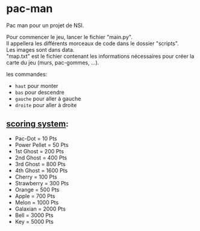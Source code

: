 # pac-man

Pac man pour un projet de NSI.

Pour commencer le jeu, lancer le fichier "main.py".  
Il appellera les différents morceaux de code dans le dossier "scripts".  
Les images sont dans data.  
"map.txt" est le fichier contenant les informations nécessaires pour créer la carte du jeu (murs, pac-gommes, ...).

les commandes:
- `haut` pour monter
- `bas` pour descendre
- `gauche` pour aller à gauche
- `droite` pour aller à droite

## [scoring system](https://pacman.fandom.com/wiki/Point_Configurations):

- Pac-Dot = 10 Pts
- Power Pellet = 50 Pts
- 1st Ghost = 200 Pts
- 2nd Ghost = 400 Pts
- 3rd Ghost = 800 Pts
- 4th Ghost = 1600 Pts
- Cherry = 100 Pts
- Strawberry = 300 Pts
- Orange = 500 Pts
- Apple = 700 Pts
- Melon = 1000 Pts
- Galaxian = 2000 Pts
- Bell = 3000 Pts
- Key = 5000 Pts